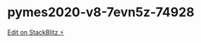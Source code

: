 # pymes2020-v8-7evn5z-74928

[Edit on StackBlitz ⚡️](https://stackblitz.com/edit/pymes2020-v8-7evn5z-74928)